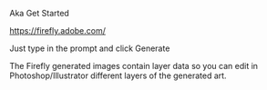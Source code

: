Aka Get Started

https://firefly.adobe.com/

Just type in the prompt and click Generate

The Firefly generated images contain layer data so you can edit in Photoshop/Illustrator different layers of the generated art.
